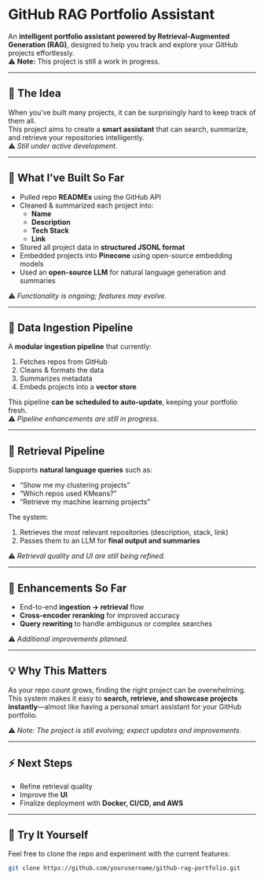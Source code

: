 # GitHub RAG Portfolio Assistant

An **intelligent portfolio assistant powered by Retrieval-Augmented Generation (RAG)**, designed to help you track and explore your GitHub projects effortlessly.  
⚠️ **Note:** This project is still a work in progress.

---

## 🔹 The Idea
When you’ve built many projects, it can be surprisingly hard to keep track of them all.  
This project aims to create a **smart assistant** that can search, summarize, and retrieve your repositories intelligently.  
⚠️ *Still under active development.*

---

## 🔹 What I’ve Built So Far
- Pulled repo **READMEs** using the GitHub API  
- Cleaned & summarized each project into:
  - **Name**
  - **Description**
  - **Tech Stack**
  - **Link**  
- Stored all project data in **structured JSONL format**  
- Embedded projects into **Pinecone** using open-source embedding models  
- Used an **open-source LLM** for natural language generation and summaries  

⚠️ *Functionality is ongoing; features may evolve.*

---

## 🔹 Data Ingestion Pipeline
A **modular ingestion pipeline** that currently:
1. Fetches repos from GitHub  
2. Cleans & formats the data  
3. Summarizes metadata  
4. Embeds projects into a **vector store**  

This pipeline **can be scheduled to auto-update**, keeping your portfolio fresh.  
⚠️ *Pipeline enhancements are still in progress.*

---

## 🔹 Retrieval Pipeline
Supports **natural language queries** such as:
- “Show me my clustering projects”  
- “Which repos used KMeans?”  
- “Retrieve my machine learning projects”  

The system:
1. Retrieves the most relevant repositories (description, stack, link)  
2. Passes them to an LLM for **final output and summaries**  

⚠️ *Retrieval quality and UI are still being refined.*

---

## 🔹 Enhancements So Far
- End-to-end **ingestion → retrieval** flow  
- **Cross-encoder reranking** for improved accuracy  
- **Query rewriting** to handle ambiguous or complex searches  

⚠️ *Additional improvements planned.*

---

## 💡 Why This Matters
As your repo count grows, finding the right project can be overwhelming.  
This system makes it easy to **search, retrieve, and showcase projects instantly**—almost like having a personal smart assistant for your GitHub portfolio.  

⚠️ *Note: The project is still evolving; expect updates and improvements.*

---

## ⚡ Next Steps
- Refine retrieval quality  
- Improve the **UI**  
- Finalize deployment with **Docker, CI/CD, and AWS**  

---

## 🔗 Try It Yourself
Feel free to clone the repo and experiment with the current features:

```bash
git clone https://github.com/yourusername/github-rag-portfolio.git

